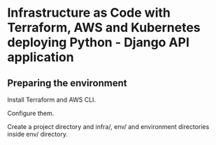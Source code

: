 # Infrastructure as Code with Terraform, AWS and Kubernetes deploying Python - Django API application

## Preparing the environment

Install Terraform and AWS CLI.

Configure them.

Create a project directory and infra/, env/ and environment directories inside env/ directory.


